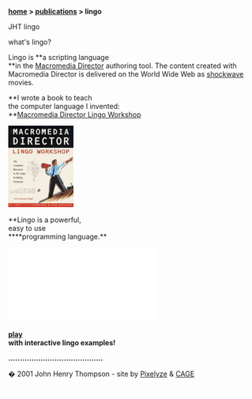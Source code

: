 **[home](index.md) > [publications](publications.md) > lingo**

JHT lingo

what's lingo?

Lingo is **a scripting language  
**in the [Macromedia Director](http://www.macromedia.com/software/director/) authoring tool. The content created with Macromedia Director is delivered on the World Wide Web as [shockwave](http://www.shockwave.com) movies.

**I wrote a book to teach  
the computer language I invented:  
**[Macromedia Director Lingo Workshop](lingoworkshop.md)

[![](images/lws_1eng_icon.jpg)](lingoworkshop.md)

**Lingo is a powerful,  
easy to use  
\*\***programming language.\*\*

[![](images/fps_icon.jpg.md)](lingoexamples.md)

**[play](lingoexamples.md)  
with interactive lingo examples!**

**.........................................**

� 2001 John Henry Thompson - site by [Pixelyze](http://www.pixelyze.com/) & [CAGE](http://www.cage.nl/)

![](images/spacer.gif)
